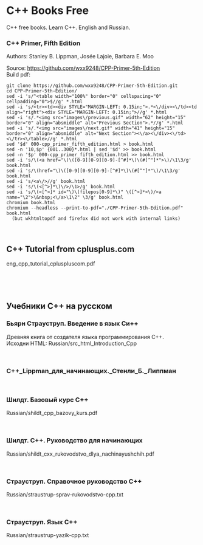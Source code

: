 # C++ Books Free

C++ free books. Learn C++. English and Russian.


### C++ Primer, Fifth Edition

Authors: Stanley B. Lippman, Josée Lajoie, Barbara E. Moo

Source: https://github.com/wxx9248/CPP-Primer-5th-Edition \
Build pdf:
```
git clone https://github.com/wxx9248/CPP-Primer-5th-Edition.git
cd CPP-Primer-5th-Edition/
sed -i 's/^<table width="100%" border="0" cellspacing="0" cellpadding="0">$//g' *.html
sed -i 's/<tr><td><div STYLE="MARGIN-LEFT: 0.15in;">.*<\/div><\/td><td align="right"><div STYLE="MARGIN-LEFT: 0.15in;">//g' *.html
sed -i 's/.*<img src="images\/previous.gif" width="62" height="15" border="0" align="absmiddle" alt="Previous Section">.*//g' *.html
sed -i 's/.*<img src="images\/next.gif" width="41" height="15" border="0" align="absmiddle" alt="Next Section"><\/a><\/div><\/td><\/tr><\/table>//g' *.html
sed '$d' 000-cpp_primer_fifth_edition.html > book.html
sed -n '10,$p' {001..300}*.html | sed '$d' >> book.html
sed -n '$p' 000-cpp_primer_fifth_edition.html >> book.html
sed -i 's/\(<a href="\)\([0-9][0-9][0-9]-[^#]*\)\(#[^"]*">\)/\1\3/g' book.html
sed -i 's/\(href="\)\([0-9][0-9][0-9]-[^#]*\)\(#[^"]*"\)/\1\3/g' book.html
sed -i 's/<a\/>//g' book.html
sed -i 's/\(<[^>]*\)\/>/\1>/g' book.html
sed -i 's/\(<[^>]* id="\)\(filepos[0-9]*\)" \([^>]*>\)/<a name="\2">\&nbsp;<\/a>\1\2" \3/g' book.html
chromium book.html
chromium --headless --print-to-pdf="./CPP-Primer-5th-Edition.pdf" book.html
  (but wkhtmltopdf and firefox did not work with internal links)
```

&nbsp;

## C++ Tutorial from cplusplus.com

eng_cpp_tutorial_cpluspluscom.pdf

&nbsp;

&nbsp;

## Учебники C++ на русском

### Бьярн Страуструп. Введение в язык Си++

Древняя книга от создателя языка программирования C++. \
Исходни HTML: Russian/src_html_Introduction_Cpp

&nbsp;

### C++_Lippman_для_начинающих._Стенли_Б._Липпман

&nbsp;

### Шилдт. Базовый курс C++

Russian/shildt_cpp_bazovy_kurs.pdf

&nbsp;

### Шилдт. С++. Руководство для начинающих

Russian/shildt_cxx_rukovodstvo_dlya_nachinayushchih.pdf

&nbsp;

### Страуструп. Справочное руководство C++

Russian/straustrup-sprav-rukovodstvo-cpp.txt

&nbsp;

### Страуструп. Язык C++

Russian/straustrup-yazik-cpp.txt

